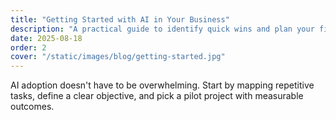 ```yaml
---
title: "Getting Started with AI in Your Business"
description: "A practical guide to identify quick wins and plan your first AI project."
date: 2025-08-18
order: 2
cover: "/static/images/blog/getting-started.jpg"
---
```

AI adoption doesn't have to be overwhelming. Start by mapping repetitive tasks, define a clear objective, and pick a pilot project with measurable outcomes.
